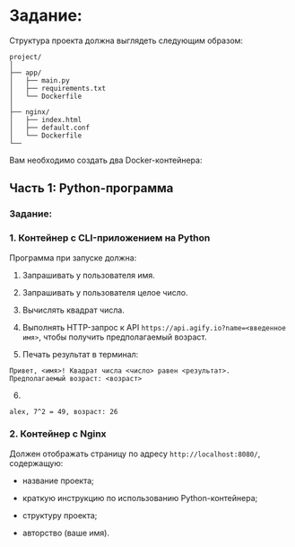 # Задание:
Структура проекта должна выглядеть следующим образом:
```
project/
│
├── app/
│   ├── main.py
│   ├── requirements.txt
│   └── Dockerfile
│
├── nginx/
│   ├── index.html
│   ├── default.conf
│   └── Dockerfile
└──
```

Вам необходимо создать два Docker-контейнера:
## Часть 1: Python-программа
### Задание:

### 1. Контейнер с CLI-приложением на Python

Программа при запуске должна:

1. Запрашивать у пользователя имя.
    
2. Запрашивать у пользователя целое число.
    
3. Вычислять квадрат числа.
    
4. Выполнять HTTP-запрос к API `https://api.agify.io?name=<введенное имя>`, чтобы получить предполагаемый возраст.
    
5. Печать результат в терминал:
```
Привет, <имя>! Квадрат числа <число> равен <результат>.
Предполагаемый возраст: <возраст>
```
6. 
```
alex, 7^2 = 49, возраст: 26
```

### 2. Контейнер с Nginx

Должен отображать страницу по адресу `http://localhost:8080/`, содержащую:
- название проекта;
    
- краткую инструкцию по использованию Python-контейнера;
    
- структуру проекта;
    
- авторство (ваше имя).

